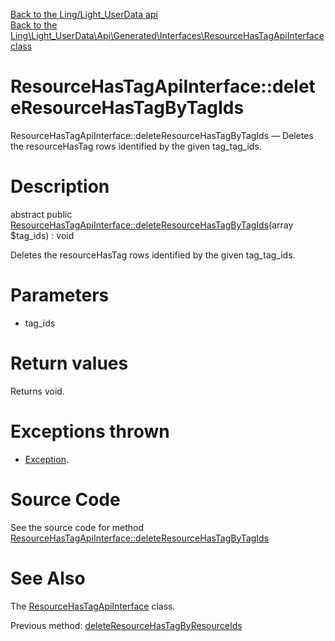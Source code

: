 [Back to the Ling/Light_UserData api](https://github.com/lingtalfi/Light_UserData/blob/master/doc/api/Ling/Light_UserData.md)<br>
[Back to the Ling\Light_UserData\Api\Generated\Interfaces\ResourceHasTagApiInterface class](https://github.com/lingtalfi/Light_UserData/blob/master/doc/api/Ling/Light_UserData/Api/Generated/Interfaces/ResourceHasTagApiInterface.md)


ResourceHasTagApiInterface::deleteResourceHasTagByTagIds
================



ResourceHasTagApiInterface::deleteResourceHasTagByTagIds — Deletes the resourceHasTag rows identified by the given tag_tag_ids.




Description
================


abstract public [ResourceHasTagApiInterface::deleteResourceHasTagByTagIds](https://github.com/lingtalfi/Light_UserData/blob/master/doc/api/Ling/Light_UserData/Api/Generated/Interfaces/ResourceHasTagApiInterface/deleteResourceHasTagByTagIds.md)(array $tag_ids) : void




Deletes the resourceHasTag rows identified by the given tag_tag_ids.




Parameters
================


- tag_ids

    


Return values
================

Returns void.


Exceptions thrown
================

- [Exception](http://php.net/manual/en/class.exception.php).&nbsp;







Source Code
===========
See the source code for method [ResourceHasTagApiInterface::deleteResourceHasTagByTagIds](https://github.com/lingtalfi/Light_UserData/blob/master/Api/Generated/Interfaces/ResourceHasTagApiInterface.php#L275-L275)


See Also
================

The [ResourceHasTagApiInterface](https://github.com/lingtalfi/Light_UserData/blob/master/doc/api/Ling/Light_UserData/Api/Generated/Interfaces/ResourceHasTagApiInterface.md) class.

Previous method: [deleteResourceHasTagByResourceIds](https://github.com/lingtalfi/Light_UserData/blob/master/doc/api/Ling/Light_UserData/Api/Generated/Interfaces/ResourceHasTagApiInterface/deleteResourceHasTagByResourceIds.md)<br>

